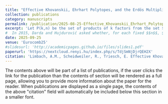 ```yaml
---
title: "Effective Khovanskii, Ehrhart Polytopes, and the Erdös Multiplication Table Problem"
collection: publications
category: manuscripts
permalink: /publication/2025-08-25-Effective_Khovanskii_Ehrhart_Polytopes_and_the_Erdos_Multiplication_Table_Problem
excerpt: 'Let P(k,n) be the set of products of k factors from the set $$\{1,\ldots , n\}$$. In 1955, Erdös posed the problem of determining the order of magnitude of |P (2, n)| and proved that $$|P (2, n)| = o(n^2 )$$ for $$n \to\infty$$.' 
#  In 2015, Darda and Hujdurović asked whether, for each fixed $$n$$, $$|P (k, n)|$$ is a polynomial in $$k$$ of degree $$\pi(n)$$ - the number of primes not larger than $$n$$. Recently, Granville, Smith and Walker published an effective version of Khovanskii's Theorem. We apply this new result to show, that for each integer $$n$$, there is a polynomial $$q_n$$ of degree $$\pi(n)$$ such that $$|P (k, n)|=q_n(k)$$ for each $$k\geq n^2\cdot\left(\prod_{m=1}^{\pi(n)} \log_{p_m}(n)\right)-n+1.$$ Moreover, we give an upper estimate of the leading coefficient of $$q_n$$.'
date: 2025-09-25
venue: 'Eurocomb25'
#slidesurl: 'http://academicpages.github.io/files/slides1.pdf'
paperurl: 'https://nextcloud.renyi.hu/index.php/s/TdjSmNjDjrQEH2X'
citation: 'Limbach, A.M., Scheidweiler, R., Triesch, E. Effective Khovanskii, Ehrhart Polytopes, and the Erdös Multiplication Table Problem. <i>Eurocomb25 </i> (2025).'
---
```


The contents above will be part of a list of publications, if the user clicks the link for the publication than the contents of section will be rendered as a full page, allowing you to provide more information about the paper for the reader. When publications are displayed as a single page, the contents of the above "citation" field will automatically be included below this section in a smaller font.